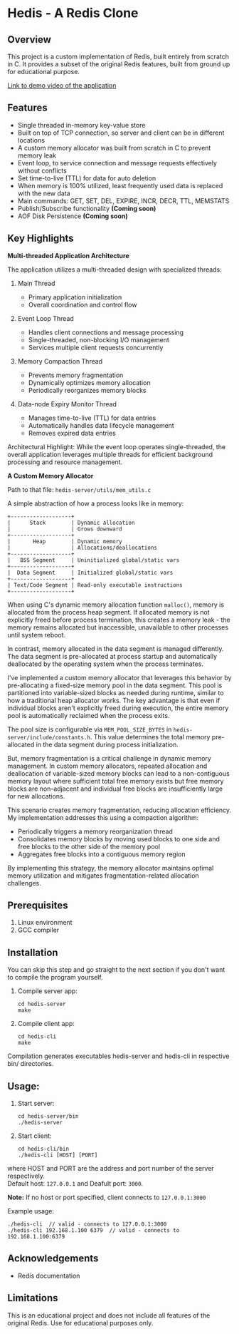 # Hedis - A Redis Clone

## Overview
This project is a custom implementation of Redis, built entirely from scratch in C. It provides a subset of the original Redis features, built from ground up for educational purpose.

[Link to demo video of the application](https://drive.google.com/file/d/1flIZ0zLi4oo6CFy-qwkkqdMkrfj21IRV/view?usp=sharing)

## Features
* Single threaded in-memory key-value store
* Built on top of TCP connection, so server and client can be in different locations
* A custom memory allocator was built from scratch in C to prevent memory leak
* Event loop, to service connection and message requests effectively without conflicts
* Set time-to-live (TTL) for data for auto deletion
* When memory is 100% utilized, least frequently used data is replaced with the new data
* Main commands: GET, SET, DEL, EXPIRE, INCR, DECR, TTL, MEMSTATS
* Publish/Subscribe functionality **(Coming soon)**
* AOF Disk Persistence **(Coming soon)**

## Key Highlights
**Multi-threaded Application Architecture**  

The application utilizes a multi-threaded design with specialized threads:

1. Main Thread
    * Primary application initialization
    * Overall coordination and control flow

2. Event Loop Thread
    * Handles client connections and message processing
    * Single-threaded, non-blocking I/O management
    * Services multiple client requests concurrently

3. Memory Compaction Thread
    * Prevents memory fragmentation
    * Dynamically optimizes memory allocation
    * Periodically reorganizes memory blocks

4. Data-node Expiry Monitor Thread
    * Manages time-to-live (TTL) for data entries
    * Automatically handles data lifecycle management
    * Removes expired data entries

Architectural Highlight: While the event loop operates single-threaded, the overall application leverages multiple threads for efficient background processing and resource management.

**A Custom Memory Allocator**

Path to that file: `hedis-server/utils/mem_utils.c`

A simple abstraction of how a process looks like in memory:
```
+-------------------+
|      Stack        | Dynamic allocation
|                   | Grows downward
+-------------------+
|       Heap        | Dynamic memory
|                   | Allocations/deallocations
+-------------------+
|   BSS Segment     | Uninitialized global/static vars
+-------------------+
|  Data Segment     | Initialized global/static vars
+-------------------+
| Text/Code Segment | Read-only executable instructions
+-------------------+
```

When using C's dynamic memory allocation function `malloc()`, memory is allocated from the process heap segment. If allocated memory is not explicitly freed before process termination, this creates a memory leak - the memory remains allocated but inaccessible, unavailable to other processes until system reboot.

In contrast, memory allocated in the data segment is managed differently. The data segment is pre-allocated at process startup and automatically deallocated by the operating system when the process terminates.

I've implemented a custom memory allocator that leverages this behavior by pre-allocating a fixed-size memory pool in the data segment. This pool is partitioned into variable-sized blocks as needed during runtime, similar to how a traditional heap allocator works. The key advantage is that even if individual blocks aren't explicitly freed during execution, the entire memory pool is automatically reclaimed when the process exits.

The pool size is configurable via `MEM_POOL_SIZE_BYTES` in `hedis-server/include/constants.h`. This value determines the total memory pre-allocated in the data segment during process initialization.

But, memory fragmentation is a critical challenge in dynamic memory management. In custom memory allocators, repeated allocation and deallocation of variable-sized memory blocks can lead to a non-contiguous memory layout where sufficient total free memory exists but free memory blocks are non-adjacent and individual free blocks are insufficiently large for new allocations.

This scenario creates memory fragmentation, reducing allocation efficiency.
My implementation addresses this using a compaction algorithm:

* Periodically triggers a memory reorganization thread
* Consolidates memory blocks by moving used blocks to one side and free blocks to the other side of the memory pool
* Aggregates free blocks into a contiguous memory region

By implementing this strategy, the memory allocator maintains optimal memory utilization and mitigates fragmentation-related allocation challenges.

## Prerequisites
1. Linux environment
2. GCC compiler

## Installation
You can skip this step and go straight to the next section if you don't want to compile the program yourself.

1. Compile server app:
    ```
    cd hedis-server
    make
    ```
2. Compile client app:
    ```
    cd hedis-cli
    make
    ```
Compilation generates executables hedis-server and hedis-cli in respective bin/ directories.

## Usage:
1. Start server:
    ```
    cd hedis-server/bin
    ./hedis-server
    ```
2. Start client:
    ```
    cd hedis-cli/bin
    ./hedis-cli [HOST] [PORT]
    ```
where HOST and PORT are the address and port number of the server respectively.  
Default host: `127.0.0.1` and Deafult port: `3000`.  

**Note:** If no host or port specified, client connects to `127.0.0.1:3000`

Example usage:
```
./hedis-cli  // valid - connects to 127.0.0.1:3000
./hedis-cli 192.168.1.100 6379  // valid - connects to 192.168.1.100:6379
```

## Acknowledgements
* Redis documentation

## Limitations
This is an educational project and does not include all features of the original Redis. Use for educational purposes only.